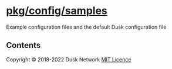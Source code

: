 # [pkg/config/samples](./pkg/config/samples)

Example configuration files and the default Dusk configuration file

<!-- ToC start -->
##  Contents

<!-- ToC end -->

Copyright © 2018-2022 Dusk Network
[MIT Licence](https://github.com/dusk-network/dusk-blockchain/blob/master/LICENSE)
